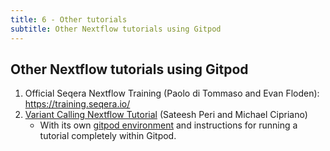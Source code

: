 ```yaml
---
title: 6 - Other tutorials
subtitle: Other Nextflow tutorials using Gitpod
---
```


## Other Nextflow tutorials using Gitpod

1. Official Seqera Nextflow Training (Paolo di Tommaso and Evan Floden): https://training.seqera.io/
2. [Variant Calling Nextflow Tutorial](https://sateeshperi.github.io/nextflow_varcal/nextflow/) (Sateesh Peri and Michael Cipriano)
   - With its own [gitpod environment](https://gitpod.io/#https://github.com/sateeshperi/nextflow_tutorial.git) and instructions for running a tutorial completely within Gitpod.
